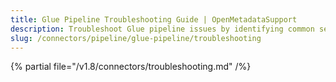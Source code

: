 ```yaml
---
title: Glue Pipeline Troubleshooting Guide | OpenMetadataSupport
description: Troubleshoot Glue pipeline issues by identifying common setup errors, validation failures, and runtime inconsistencies in ingestion workflows.
slug: /connectors/pipeline/glue-pipeline/troubleshooting
---
```


{% partial file="/v1.8/connectors/troubleshooting.md" /%}
